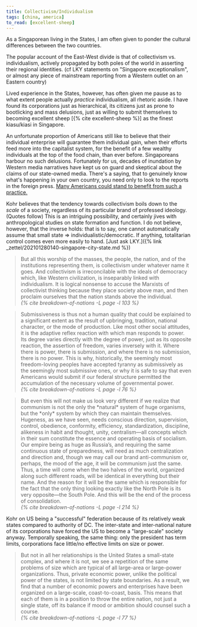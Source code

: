 ```yaml
---
title: Collectivism/Individualism
tags: [china, america]
to_read: [excellent-sheep]
---
```


As a Singaporean living in the States, I am often given to ponder the cultural
differences between the two countries.

The popular account of the East-West divide is that of collectivism vs.
individualism, actively propagated by both poles of the world in asserting
their regional identities. (cf LKY statements on "Singapore exceptionalism",
or almost any piece of mainstream reporting from a Western outlet on an
Eastern country)

Lived experience in the States, however, has often given me pause as to what
extent people actually _practice_ individualism, all rhetoric aside. I have
found its corporations just as hierarchical, its citizens just as prone to
bootlicking and mass delusions, just as willing to submit themselves to
becoming excellent sheep [{% cite excellent-sheep %}] as the finest
kiasu/kiasi in Singapore.

An unfortunate proportion of Americans still like to believe that their
individual enterprise will guarantee them individual gain, when their efforts
feed more into the capitalist system, for the benefit of a few wealthy
individuals at the top of the food chain, than ever before. Singaporeans
harbour no such delusions. Fortunately for us, decades of inundation by
Western media narratives have kept us on guard and skeptical about the claims
of our state-owned media. There's a saying, that to genuinely know what's
happening in your own country, you need only to look to the reports in the
foreign press. [Many Americans could stand to benefit from such a
practice.][us-covid-roast]

Kohr believes that the tendency towards collectivism boils down to the *scale*
of a society, regardless of its particular brand of professed ideology.
(Quotes follow) This is an intriguing possibility, and certainly jives with
anthropological studies on state formation and function. I do not believe,
however, that the inverse holds: that is to say, one cannot automatically
assume that small state => individualistic/democratic. If anything,
totalitarian control comes even more easily to hand. [Just ask LKY.]({% link
_zettel/202101280140-singapore-city-state.md %})

<blockquote>
  <div class="quote" markdown="1">
But all this worship of the masses, the people, the nation, and of the
institutions representing them, is collectivism under whatever name it goes.
And collectivism is irreconcilable with the ideals of democracy which, like
Western civilization, is inseparably linked with individualism. It is
logical nonsense to accuse the Marxists of collectivist thinking because
they place society above man, and then proclaim ourselves that the nation
stands above the individual.
  </div>
  <cite class="attribution">
    {% cite breakdown-of-nations -L page -l 103 %}
  </cite>
</blockquote>

<blockquote>
  <div class="quote" markdown="1">
Submissiveness is thus not a human quality that could be explained to a
significant extent as the result of upbringing, tradition, national
character, or the mode of production. Like most other social attitudes, it
is the adaptive reflex reaction with which man responds to power. Its degree
varies directly with the degree of power, just as its opposite reaction, the
assertion of freedom, varies inversely with it. Where there is power, there
is submission, and where there is no submission, there is no power. This is
why, historically, the seemingly most freedom-loving peoples have accepted
tyranny as submissively as the seemingly most submissive ones, or why it
is safe to say that even Americans would submit if our federal structure
permitted the accumulation of the necessary volume of governmental power.
  </div>
  <cite class="attribution">
    {% cite breakdown-of-nations -L page -l 76 %}
  </cite>
</blockquote>

<blockquote>
  <div class="quote" markdown="1">
But even this will not make us look very different if we realize that
communism is not the only the *natural* system of huge organisms, but the
*only* system by which they can maintain themselves. Hugeness, as we have
seen, needs conscious direction, supervision, control, obedience,
conformity, efficiency, standardization, discipline, alikeness in habit and
thought, unity, centralism—all concepts which in their sum constitute the
essence and operating basis of socialism. Our empire being as huge as
Russia’s, and requiring the same continuous state of preparedness, will need
as much centralization and direction and, though we may call our brand
anti-communism or, perhaps, the mood of the age, it will be communism just
the same. Thus, a time will come when the two halves of the world, organized
along such different roads, will be identical in everything but their name.
And the reason for it will be the same which is responsible for the fact
that the only thing looking exactly like the North Pole is its very
opposite—the South Pole. And this will be the end of the process of
consolidation.
  </div>
  <cite class="attribution">
    {% cite breakdown-of-nations -L page -l 214 %}
  </cite>
</blockquote>

Kohr on US being a "successful" federation because of its relatively weak
states compared to authority of DC. The inter-state and inter-national nature
of its corporations have forced the US to become a "large-scale" society
anyway. Temporally speaking, the same thing: only the president has term
limits, corporations face little/no effective limits on size or power.

<blockquote>
  <div class="quote" markdown="1">
But not in all her relationships is the United States a small-state complex,
and where it is not, we see a repetition of the same problems of size which
are typical of all large-area or large-power organizations. Thus, private
economic power, unlike the political power of the states, is not limited by
state boundaries. As a result, we find that a number of economic powers and
enterprises have been organized on a large-scale, coast-to-coast, basis.
This means that each of them is in a position to throw the entire nation,
not just a single state, off its balance if mood or ambition should counsel
such a course.
  </div>
  <cite class="attribution">
    {% cite breakdown-of-nations -L page -l 77 %}
  </cite>
</blockquote>

[us-covid-roast]: https://twitter.com/killerguerilla/status/1255898600082739202
